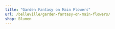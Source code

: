 ```yaml
---
title: "Garden Fantasy on Main Flowers"
url: /belleville/garden-fantasy-on-main-flowers/
shop: Blumen
---
```

